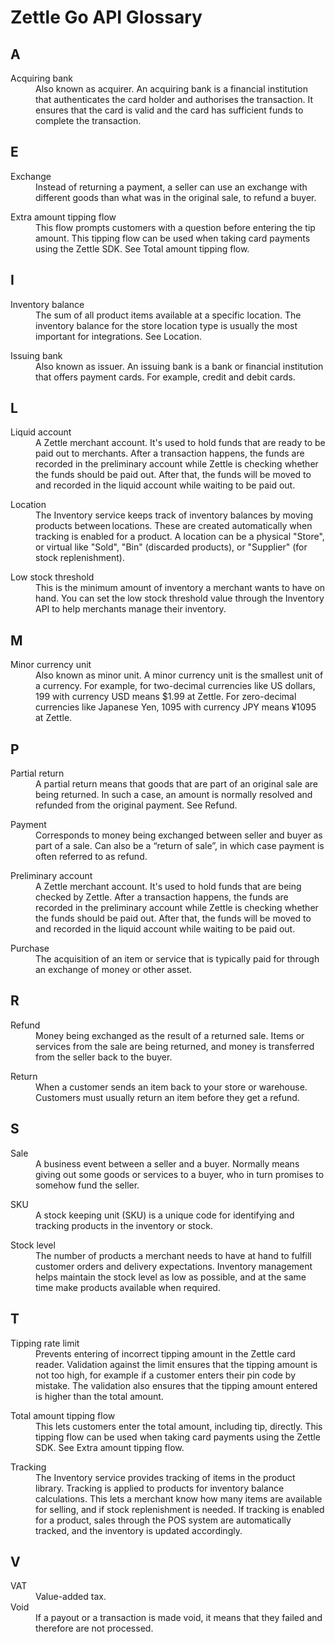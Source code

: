 Zettle Go API Glossary
=============

<!-- Add the corresponding section if any term start with the heading letter. Add numbers before letters if there are glossary items that start with numbers.-->
<!-- Order: numbers, then A–Z. For example, 3GPP is placed before glossary items started with letter a. --<
<!-- Write full sentences when explaining acronyms and concepts. -->
<!-- For syntax reference, see https://www.markdownguide.org/extended-syntax/. -->

## A
<dl>
  <dt>Acquiring bank</dt>
  <dd>Also known as acquirer. An acquiring bank is a financial institution that authenticates the card holder and authorises the transaction. It ensures that the card is valid and the card has sufficient funds to complete the transaction.</dd>
</dl>

## E
<dl>
  <dt>Exchange</dt>
  <dd>Instead of returning a payment, a seller can use an exchange with different goods than what was in the original sale, to refund a buyer.</dd>
</dl>

<dl>
  <dt>Extra amount tipping flow</dt>
  <dd>This flow prompts customers with a question before entering the tip amount. This tipping flow can be used when taking card payments using the Zettle SDK. See Total amount tipping flow.</dd>
</dl>

## I
<dl>
  <dt>Inventory balance</dt>
  <dd>The sum of all product items available at a specific location. The inventory balance for the store location type is usually the most important for integrations. See Location.</dd>
</dl>

<dl>
  <dt>Issuing bank</dt>
  <dd>Also known as issuer. An issuing bank is a bank or financial institution that offers payment cards. For example, credit and debit cards.</dd>
</dl>

## L
<dl>
  <dt>Liquid account</dt>
  <dd>A Zettle merchant account. It's used to hold funds that are ready to be paid out to merchants. After a transaction happens, the funds are recorded in the preliminary account while Zettle is checking whether the funds should be paid out. After that, the funds will be moved to and recorded in the liquid account while waiting to be paid out.</dd>
</dl>

<dl>
  <dt>Location</dt>
  <dd>The Inventory service keeps track of inventory balances by moving products between locations. These are created automatically when tracking is enabled for a product. A location can be a physical "Store", or virtual like "Sold", "Bin" (discarded products), or "Supplier" (for stock replenishment).</dd>
</dl>

<dl>
  <dt>Low stock threshold</dt>
  <dd>This is the minimum amount of inventory a merchant wants to have on hand. You can set the low stock threshold value through the Inventory API to help merchants manage their inventory.</dd>
</dl>

## M
<dl>
  <dt>Minor currency unit</dt>
  <dd>Also known as minor unit. A minor currency unit is the smallest unit of a currency. For example, for two-decimal currencies like US dollars, 199 with currency USD means $1.99 at Zettle. For zero-decimal currencies like Japanese Yen, 1095 with currency JPY means ¥1095 at Zettle.</dd>
</dl>

## P
<dl>
  <dt>Partial return</dt>
  <dd>A partial return means that goods that are part of an original sale are being returned. In such a case, an amount is normally resolved and refunded from the original payment. See Refund.</dd>
</dl>

<dl>
  <dt>Payment</dt>
  <dd>Corresponds to money being exchanged between seller and buyer as part of a sale. Can also be a “return of sale”, in which case payment is often referred to as refund.</dd>
</dl>

<dl>
  <dt>Preliminary account</dt>
  <dd>A Zettle merchant account. It's used to hold funds that are being checked by Zettle. After a transaction happens, the funds are recorded in the preliminary account while Zettle is checking whether the funds should be paid out. After that, the funds will be moved to and recorded in the liquid account while waiting to be paid out.</dd>
</dl>

<dl>
  <dt>Purchase</dt>
  <dd>The acquisition of an item or service that is typically paid for through an exchange of money or other asset.</dd>
</dl>

## R
<dl>
  <dt>Refund</dt>
  <dd>Money being exchanged as the result of a returned sale. Items or services from the sale are being returned, and money is transferred from the seller back to the buyer.</dd>
</dl>

<dl>
  <dt>Return</dt>
  <dd>When a customer sends an item back to your store or warehouse. Customers must usually return an item before they get a refund.</dd>
</dl>

## S
<dl>
  <dt>Sale</dt>
  <dd>A business event between a seller and a buyer. Normally means giving out some goods or services to a buyer, who in turn promises to somehow fund the seller.</dd>
</dl>

<dl>
  <dt>SKU</dt>
  <dd>A stock keeping unit (SKU) is a unique code for identifying and tracking products in the inventory or stock.</dd>
</dl>

<dl>
  <dt>Stock level</dt>
  <dd>The number of products a merchant needs to have at hand to fulfill customer orders and delivery expectations. Inventory management helps maintain the stock level as low as possible, and at the same time make products available when required. </dd>
</dl>

## T
<dl>
  <dt>Tipping rate limit</dt>
  <dd>Prevents entering of incorrect tipping amount in the Zettle card reader. Validation against the limit ensures that the tipping amount is not too high, for example if a customer enters their pin code by mistake. The validation also ensures that the tipping amount entered is higher than the total amount.</dd>
</dl>

<dl>
  <dt>Total amount tipping flow</dt>
  <dd>This lets customers enter the total amount, including tip, directly. This tipping flow can be used when taking card payments using the Zettle SDK. See Extra amount tipping flow.</dd>
</dl>

<dl>
  <dt>Tracking</dt>
  <dd>The Inventory service provides tracking of items in the product library. Tracking is applied to products for inventory balance calculations. This lets a merchant know how many items are available for selling, and if stock replenishment is needed. If tracking is enabled for a product, sales through the POS system are automatically tracked, and the inventory is updated accordingly.</dd>
</dl>

## V
<dl>
  <dt>VAT</dt>
  <dd>Value-added tax.</dd>
  <dt>Void</dt>
  <dd>If a payout or a transaction is made void, it means that they failed and therefore are not processed. </dd>
</dl>
